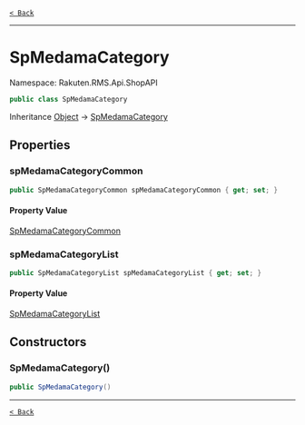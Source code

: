 [`< Back`](./)

---

# SpMedamaCategory

Namespace: Rakuten.RMS.Api.ShopAPI

```csharp
public class SpMedamaCategory
```

Inheritance [Object](https://docs.microsoft.com/en-us/dotnet/api/system.object) → [SpMedamaCategory](./rakuten.rms.api.shopapi.spmedamacategory)

## Properties

### **spMedamaCategoryCommon**

```csharp
public SpMedamaCategoryCommon spMedamaCategoryCommon { get; set; }
```

#### Property Value

[SpMedamaCategoryCommon](./rakuten.rms.api.shopapi.spmedamacategorycommon)<br>

### **spMedamaCategoryList**

```csharp
public SpMedamaCategoryList spMedamaCategoryList { get; set; }
```

#### Property Value

[SpMedamaCategoryList](./rakuten.rms.api.shopapi.spmedamacategorylist)<br>

## Constructors

### **SpMedamaCategory()**

```csharp
public SpMedamaCategory()
```

---

[`< Back`](./)
